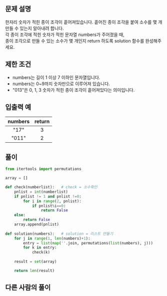 ## 문제 설명
한자리 숫자가 적힌 종이 조각이 흩어져있습니다. 흩어진 종이 조각을 붙여 소수를 몇 개 만들 수 있는지 알아내려 합니다.  
각 종이 조각에 적힌 숫자가 적힌 문자열 numbers가 주어졌을 때,  
종이 조각으로 만들 수 있는 소수가 몇 개인지 return 하도록 solution 함수를 완성해주세요.

## 제한 조건
* numbers는 길이 1 이상 7 이하인 문자열입니다.
* numbers는 0~9까지 숫자만으로 이루어져 있습니다.
* "013"은 0, 1, 3 숫자가 적힌 종이 조각이 흩어져있다는 의미입니다.

## 입출력 예
|numbers|	return|
|:---:|:---:|
|"17"|	3|
|"011"|	2|

## **풀이**

```python
from itertools import permutations

array = []

def check(numberlist):   # check = 소수확인
    pnlist = int(numberlist)
    if pnlist != 1 and pnlist !=0:
        for i in range(2, pnlist):
            if pnlist%i==0:
                return False
    else:
        return False
    array.append(pnlist)
    
def solution(numbers):   # solution = 리스트 만들기
    for j in range(1, len(numbers)+1):
        entry = list(map(''.join, permutations(list(numbers), j)))
        for k in entry:
            check(k)
            
    result = set(array)

    return len(result)
```

## 다른 사람의 풀이

```python

```

